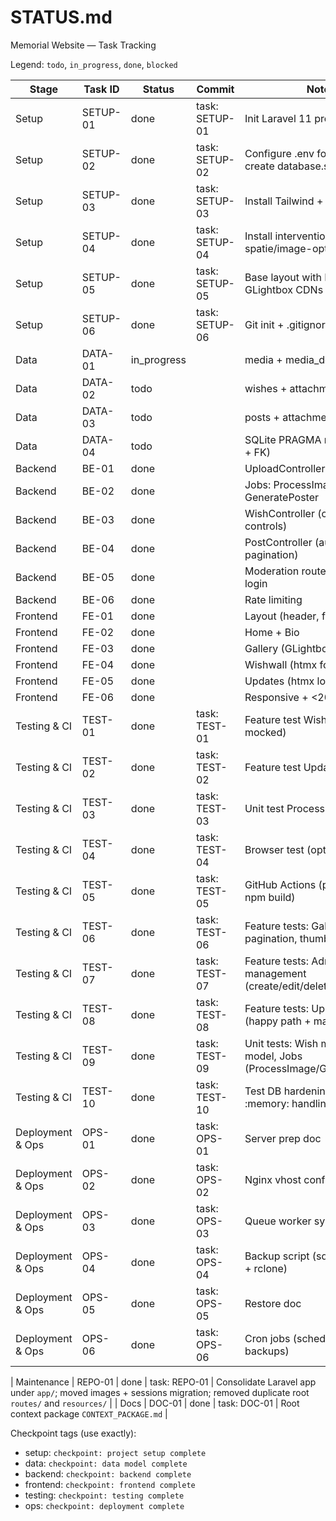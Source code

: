 # STATUS.md

Memorial Website — Task Tracking

Legend: `todo`, `in_progress`, `done`, `blocked`

| Stage | Task ID | Status | Commit | Notes |
|-------|---------|--------|--------|-------|
| Setup | SETUP-01 | done | task: SETUP-01 | Init Laravel 11 project |
| Setup | SETUP-02 | done | task: SETUP-02 | Configure .env for SQLite; create database.sqlite |
| Setup | SETUP-03 | done | task: SETUP-03 | Install Tailwind + Preline |
| Setup | SETUP-04 | done | task: SETUP-04 | Install intervention/image, spatie/image-optimizer |
| Setup | SETUP-05 | done | task: SETUP-05 | Base layout with HTMX, Alpine, GLightbox CDNs |
| Setup | SETUP-06 | done | task: SETUP-06 | Git init + .gitignore |
| Data | DATA-01 | in_progress |  | media + media_derivatives |
| Data | DATA-02 | todo |  | wishes + attachments |
| Data | DATA-03 | todo |  | posts + attachments |
| Data | DATA-04 | todo |  | SQLite PRAGMA migration (WAL + FK) |
| Backend | BE-01 | done |  | UploadController (image/video) |
| Backend | BE-02 | done |  | Jobs: ProcessImage, GeneratePoster |
| Backend | BE-03 | done |  | WishController (captcha, spam controls) |
| Backend | BE-04 | done |  | PostController (auth posts, pagination) |
| Backend | BE-05 | done |  | Moderation routes (/admin) + login |
| Backend | BE-06 | done |  | Rate limiting |
| Frontend | FE-01 | done |  | Layout (header, footer) |
| Frontend | FE-02 | done |  | Home + Bio |
| Frontend | FE-03 | done |  | Gallery (GLightbox) |
| Frontend | FE-04 | done |  | Wishwall (htmx form + list) |
| Frontend | FE-05 | done |  | Updates (htmx load more) |
| Frontend | FE-06 | done |  | Responsive + <20 KB CSS |
| Testing & CI | TEST-01 | done | task: TEST-01 | Feature test Wishwall (captcha mocked) |
| Testing & CI | TEST-02 | done | task: TEST-02 | Feature test Updates |
| Testing & CI | TEST-03 | done | task: TEST-03 | Unit test ProcessImage |
| Testing & CI | TEST-04 | done | task: TEST-04 | Browser test (optional) |
| Testing & CI | TEST-05 | done | task: TEST-05 | GitHub Actions (pint, phpunit, npm build) |
| Testing & CI | TEST-06 | done | task: TEST-06 | Feature tests: Gallery (samples, pagination, thumbnails) |
| Testing & CI | TEST-07 | done | task: TEST-07 | Feature tests: Admin updates management (create/edit/delete) |
| Testing & CI | TEST-08 | done | task: TEST-08 | Feature tests: Upload API (happy path + max file) |
| Testing & CI | TEST-09 | done | task: TEST-09 | Unit tests: Wish model, Post model, Jobs (ProcessImage/GeneratePoster) |
| Testing & CI | TEST-10 | done | task: TEST-10 | Test DB hardening: SQLite :memory: handling + config fix |
| Deployment & Ops | OPS-01 | done | task: OPS-01 | Server prep doc |
| Deployment & Ops | OPS-02 | done | task: OPS-02 | Nginx vhost config |
| Deployment & Ops | OPS-03 | done | task: OPS-03 | Queue worker systemd |
| Deployment & Ops | OPS-04 | done | task: OPS-04 | Backup script (sqlite3 .backup + rclone) |
| Deployment & Ops | OPS-05 | done | task: OPS-05 | Restore doc |
| Deployment & Ops | OPS-06 | done | task: OPS-06 | Cron jobs (scheduler, nightly backups) |

| Maintenance | REPO-01 | done | task: REPO-01 | Consolidate Laravel app under `app/`; moved images + sessions migration; removed duplicate root `routes/` and `resources/` |
| Docs | DOC-01 | done | task: DOC-01 | Root context package `CONTEXT_PACKAGE.md` |

Checkpoint tags (use exactly):
- setup: `checkpoint: project setup complete`
- data: `checkpoint: data model complete`
- backend: `checkpoint: backend complete`
- frontend: `checkpoint: frontend complete`
- testing: `checkpoint: testing complete`
- ops: `checkpoint: deployment complete`
